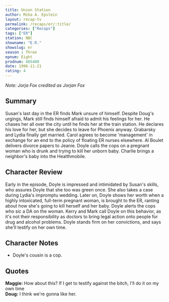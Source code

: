 ```yaml
---
title: Union Station
author: Mika A. Epstein
layout: recap-tv
permalink: /recaps/er/:title/
categories: ["Recaps"]
tags: ["ER"]
station: NBC
showname: "E.R."
showslug: er
season : Three  
epnum: Eight  
prodnum: 465408    
date: 1996-11-21
rating: 4
---
```


_Note: Jorja Fox credited as Jorjan Fox_

## Summary  

Susan's last day in the ER finds Mark unsure of himself. Despite Doug's urgings, Mark still finds himself afraid to admit his feelings for her. He chases her all over the city until he finds her at the train station. He declares his love for her, but she decides to leave for Phoenix anyway. Grabarsky and Lydia finally get married. Carol agrees to become 'management' in exchange for an end to the policy of floating ER nurses elsewhere. Al Boulet delivers divorce papers to Jeanie. Doyle calls the cops on a pregnant woman who is drunk and trying to kill her unborn baby. Charlie brings a neighbor's baby into the Healthmobile.

## Character Review  

Early in the episode, Doyle is impressed and intimidated by Susan's skills, who assures Doyle that she too was green once. She also takes a case during Lydia's impromptu wedding. Later on, Doyle shows her worth when a highly intoxicated, full-term pregnant woman, is brought to the ER, ranting about how she's going to kill herself and her baby. Doyle alerts the cops who sic a DA on the woman. Kerry and Mark call Doyle on this behavior, as it's not their responsibility as doctors to bring legal action onto people for drug and alcohol problems. Doyle stands firm on her convictions, and says she'll testify on her own time.

## Character Notes  

* Doyle's cousin is a cop.

## Quotes  

**Maggie:** How about this? If I get to testify against the bitch, I'll do it on my own time  
**Doug:** I think we're gonna like her.
